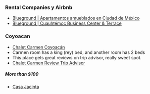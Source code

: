 
### Rental Companies y Airbnb

- [Blueground | Apartamentos amueblados en Ciudad de México](https://www.google.com/search?q=Blueground+%7C+Cuauht%C3%A9moc+Business+Center+%26+Terrace+mexico+city&rlz=1C5OZZY_enUS1141US1141&oq=Blueground+%7C+Cuauht%C3%A9moc+Business+Center+%26+Terrace+mexico+city&gs_lcrp=EgZjaHJvbWUyBggAEEUYOTIGCAEQRRg8MgYIAhBFGDwyBggDEEUYPNIBCDMzNDdqMGo3qAIAsAIA&sourceid=chrome&ie=UTF-8)
- [Blueground | Cuauhtémoc Business Center & Terrace](https://www.airbnb.com/rooms/1150812197250202408?source_impression_id=p3_1739655598_P3uMUP8iC-X5NDvX)

### Coyoacan

- [Chalet Carmen Coyoacán](https://www.chaletdelcarmen.com/en/)
- Carmen room has a king (rey) bed, and another room has 2 beds
- This place gets great reviews on trip advisor, really sweet spot.
- [Chalet Carmen Review Trip Advisor](https://www.tripadvisor.com/Hotel_Review-g150800-d3291226-Reviews-Chalet_del_Carmen_Coyoacan-Mexico_City_Central_Mexico_and_Gulf_Coast.html)

##### More than $100

- [Casa Jacinta](https://www.casajacintamexico.com/en)
